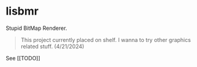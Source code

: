 # lisbmr

Stupid BitMap Renderer.  

> This project currently placed on shelf. I wanna to try other graphics related
  stuff. (4/21/2024)

See [[TODO]]